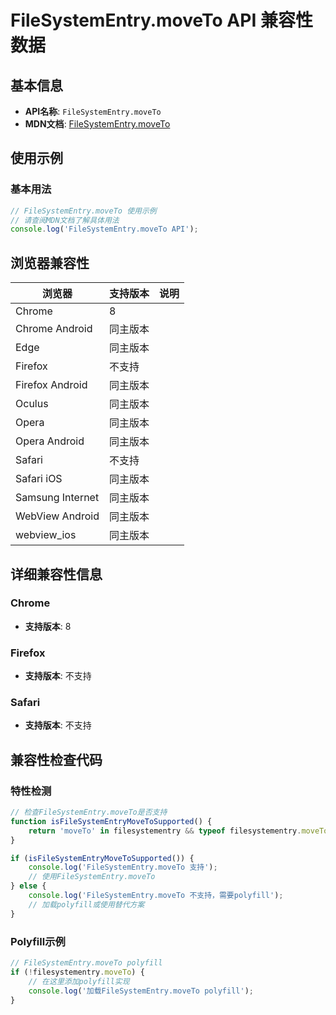 # FileSystemEntry.moveTo API 兼容性数据

## 基本信息

- **API名称**: `FileSystemEntry.moveTo`
- **MDN文档**: [FileSystemEntry.moveTo](https://developer.mozilla.org/docs/Web/API/FileSystemEntry/moveTo)

## 使用示例

### 基本用法

```javascript
// FileSystemEntry.moveTo 使用示例
// 请查阅MDN文档了解具体用法
console.log('FileSystemEntry.moveTo API');
```

## 浏览器兼容性

| 浏览器 | 支持版本 | 说明 |
|--------|----------|------|
| Chrome | 8 |  |
| Chrome Android | 同主版本 |  |
| Edge | 同主版本 |  |
| Firefox | 不支持 |  |
| Firefox Android | 同主版本 |  |
| Oculus | 同主版本 |  |
| Opera | 同主版本 |  |
| Opera Android | 同主版本 |  |
| Safari | 不支持 |  |
| Safari iOS | 同主版本 |  |
| Samsung Internet | 同主版本 |  |
| WebView Android | 同主版本 |  |
| webview_ios | 同主版本 |  |

## 详细兼容性信息

### Chrome

- **支持版本**: 8

### Firefox

- **支持版本**: 不支持

### Safari

- **支持版本**: 不支持

## 兼容性检查代码

### 特性检测

```javascript
// 检查FileSystemEntry.moveTo是否支持
function isFileSystemEntryMoveToSupported() {
    return 'moveTo' in filesystementry && typeof filesystementry.moveTo === 'function';
}

if (isFileSystemEntryMoveToSupported()) {
    console.log('FileSystemEntry.moveTo 支持');
    // 使用FileSystemEntry.moveTo
} else {
    console.log('FileSystemEntry.moveTo 不支持，需要polyfill');
    // 加载polyfill或使用替代方案
}
```

### Polyfill示例

```javascript
// FileSystemEntry.moveTo polyfill
if (!filesystementry.moveTo) {
    // 在这里添加polyfill实现
    console.log('加载FileSystemEntry.moveTo polyfill');
}
```

